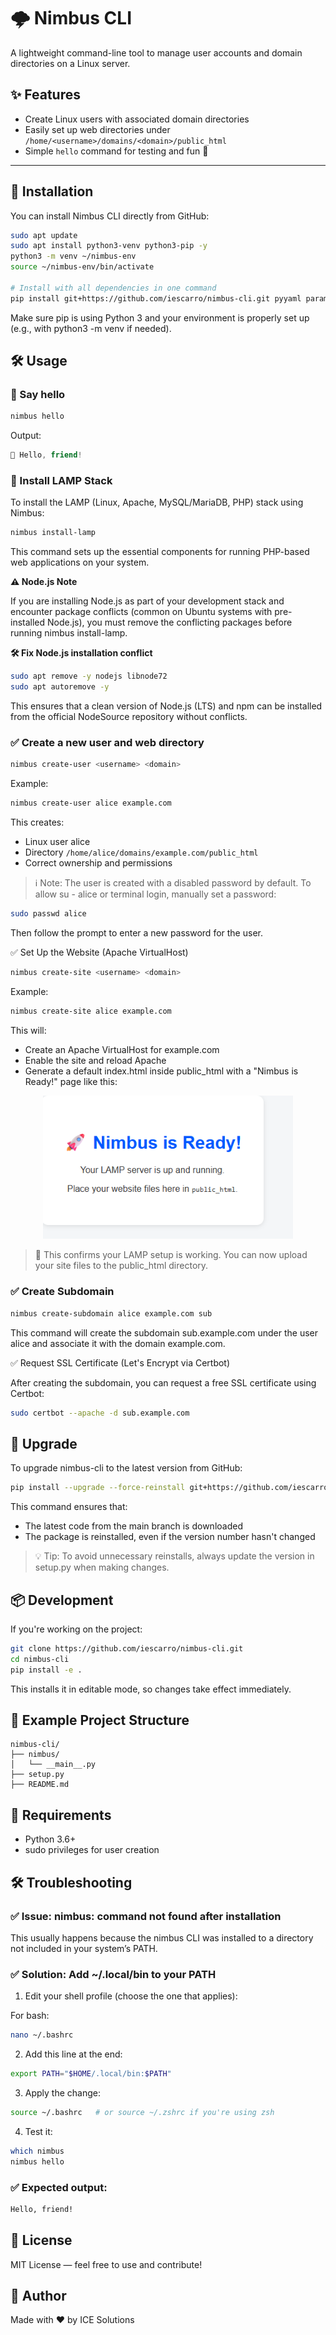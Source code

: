# 🌩️ Nimbus CLI

A lightweight command-line tool to manage user accounts and domain directories on a Linux server.

## ✨ Features

- Create Linux users with associated domain directories
- Easily set up web directories under `/home/<username>/domains/<domain>/public_html`
- Simple `hello` command for testing and fun 🎉

---

## 🚀 Installation

You can install Nimbus CLI directly from GitHub:

```bash
sudo apt update
sudo apt install python3-venv python3-pip -y
python3 -m venv ~/nimbus-env
source ~/nimbus-env/bin/activate

# Install with all dependencies in one command
pip install git+https://github.com/iescarro/nimbus-cli.git pyyaml paramiko scp
```

Make sure pip is using Python 3 and your environment is properly set up (e.g., with python3 -m venv if needed).

## 🛠️ Usage

### 👋 Say hello

```bash
nimbus hello
```

Output:

```cpp
👋 Hello, friend!
```

### 🚀 Install LAMP Stack

To install the LAMP (Linux, Apache, MySQL/MariaDB, PHP) stack using Nimbus:

```bash
nimbus install-lamp
```

This command sets up the essential components for running PHP-based web applications on your system.

**⚠️ Node.js Note**

If you are installing Node.js as part of your development stack and encounter package conflicts (common on Ubuntu systems with pre-installed Node.js), you must remove the conflicting packages before running nimbus install-lamp.

**🛠️ Fix Node.js installation conflict**

```bash
sudo apt remove -y nodejs libnode72
sudo apt autoremove -y
```

This ensures that a clean version of Node.js (LTS) and npm can be installed from the official NodeSource repository without conflicts.

### ✅ Create a new user and web directory

```bash
nimbus create-user <username> <domain>
```

Example:

```bash
nimbus create-user alice example.com
```

This creates:

* Linux user alice
* Directory `/home/alice/domains/example.com/public_html`
* Correct ownership and permissions

> ℹ️ Note:
The user is created with a disabled password by default.
To allow su - alice or terminal login, manually set a password:

```bash
sudo passwd alice
```

Then follow the prompt to enter a new password for the user.

✅ Set Up the Website (Apache VirtualHost)

```bash
nimbus create-site <username> <domain>
```

Example:
```bash
nimbus create-site alice example.com
```

This will:
* Create an Apache VirtualHost for example.com
* Enable the site and reload Apache
* Generate a default index.html inside public_html with a "Nimbus is Ready!" page like this:

<p align="center"> <img src="https://raw.githubusercontent.com/iescarro/nimbus-cli/main/art/sample.png?v=1" alt="Nimbus is Ready!" width="400"/> </p>

> 📁 This confirms your LAMP setup is working. You can now upload your site files to the public_html directory.

### ✅ Create Subdomain

```bash
nimbus create-subdomain alice example.com sub
```

This command will create the subdomain sub.example.com under the user alice and associate it with the domain example.com.

✅ Request SSL Certificate (Let's Encrypt via Certbot)

After creating the subdomain, you can request a free SSL certificate using Certbot:

```bash
sudo certbot --apache -d sub.example.com
```

## 🔄 Upgrade

To upgrade nimbus-cli to the latest version from GitHub:

```bash
pip install --upgrade --force-reinstall git+https://github.com/iescarro/nimbus-cli.git
```

This command ensures that:
* The latest code from the main branch is downloaded
* The package is reinstalled, even if the version number hasn't changed

> 💡 Tip: To avoid unnecessary reinstalls, always update the version in setup.py when making changes.

## 📦 Development

If you're working on the project:

```bash
git clone https://github.com/iescarro/nimbus-cli.git
cd nimbus-cli
pip install -e .
```

This installs it in editable mode, so changes take effect immediately.

## 🧪 Example Project Structure

```arduino
nimbus-cli/
├── nimbus/
│   └── __main__.py
├── setup.py
├── README.md
```

## 🔐 Requirements

* Python 3.6+
* sudo privileges for user creation

## 🛠️ Troubleshooting

### ✅ Issue: nimbus: command not found after installation

This usually happens because the nimbus CLI was installed to a directory not included in your system’s PATH.

### ✅ Solution: Add ~/.local/bin to your PATH

1. Edit your shell profile (choose the one that applies):

For bash:

```bash
nano ~/.bashrc
```

2. Add this line at the end:

```bash
export PATH="$HOME/.local/bin:$PATH"
```

3. Apply the change:

```bash
source ~/.bashrc   # or source ~/.zshrc if you're using zsh
```

4. Test it:

```bash
which nimbus
nimbus hello
```

### ✅ Expected output:

```bash
Hello, friend!
```

## 📄 License
MIT License — feel free to use and contribute!

## 🙌 Author
Made with ❤️ by ICE Solutions
